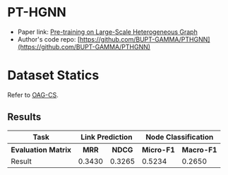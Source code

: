 # PT-HGNN

- Paper link: [Pre-training on Large-Scale Heterogeneous Graph](https://dl.acm.org/doi/abs/10.1145/3447548.3467396)
- Author's code repo: [https://github.com/BUPT-GAMMA/PTHGNN](https://github.com/BUPT-GAMMA/PTHGNN)

# Dataset Statics

Refer to [OAG-CS](https://ggl.readthedocs.io/en/latest/api/ggl.datasets.html#ggl.datasets.OAG-CS).

Results
-------

<table>
  <tr>
    <th>Task</th>
    <th colspan="2">Link Prediction</th>
    <th colspan="2">Node Classification</th>
  </tr>
  <tr>
    <th>Evaluation Matrix</th>
    <th>MRR</th>
    <th>NDCG</th>
    <th>Micro-F1</th>
    <th>Macro-F1</th>
  </tr>
  <tr>
    <td>Result</td>
    <td>0.3430</td>
    <td>0.3265</td>
    <td>0.5234</td>
    <td>0.2650</td>
  </tr>
</table>
